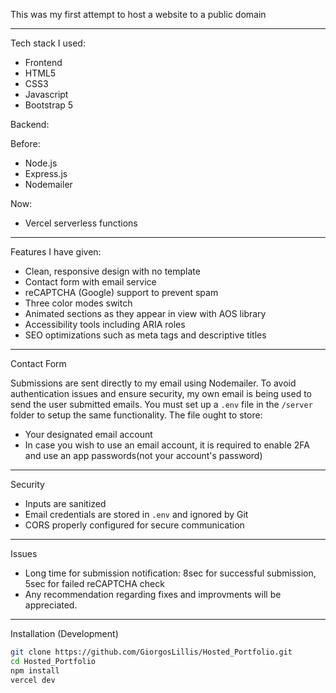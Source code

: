 This was my first attempt to host a website to a public domain

---

Tech stack I used:

- Frontend
- HTML5
- CSS3
- Javascript
- Bootstrap 5

Backend:

Before:

- Node.js
- Express.js
- Nodemailer

Now:

- Vercel serverless functions

---

Features I have given:

- Clean, responsive design with no template
- Contact form with email service
- reCAPTCHA (Google) support to prevent spam
- Three color modes switch
- Animated sections as they appear in view with AOS library
- Accessibility tools including ARIA roles
- SEO optimizations such as meta tags and descriptive titles

---

Contact Form

Submissions are sent directly to my email using Nodemailer. To avoid authentication issues and ensure security, my own email is being used to send the user submitted emails.
You must set up a `.env` file in the `/server` folder to setup the same functionality. The file ought to store:

- Your designated email account
- In case you wish to use an email account, it is required to enable 2FA and use an app passwords(not your account's password)

---

Security

- Inputs are sanitized
- Email credentials are stored in `.env` and ignored by Git
- CORS properly configured for secure communication

---

Issues

- Long time for submission notification: 8sec for successful submission, 5sec for failed reCAPTCHA check
- Any recommendation regarding fixes and improvments will be appreciated.

---

Installation (Development)

```bash
git clone https://github.com/GiorgosLillis/Hosted_Portfolio.git
cd Hosted_Portfolio
npm install
vercel dev
```
